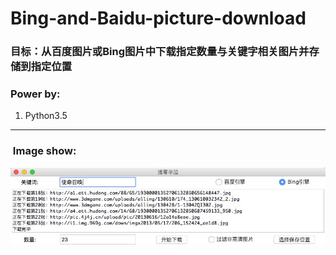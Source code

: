 # Bing-and-Baidu-picture-download

### 目标：从百度图片或Bing图片中下载指定数量与关键字相关图片并存储到指定位置

### Power by:
1. Python3.5

---
###  Image show:<br>
![1](https://github.com/Dengqlbq/Bing-and-Baidu-picture-download/raw/master/1.png)
